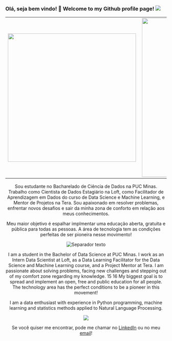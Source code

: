 ### Olá, seja bem vindo! 👋 Welcome to my Github profile page! ![](https://komarev.com/ghpvc/?username=m-oxu&color=blue&style=flat)

<center>
<center>
<center>
<table>
    <tr>
      <td><img width="400px" align="left" src="https://github-readme-stats.vercel.app/api/top-langs/?username=m-oxu&hide=html&layout=compact&theme=vue" />  
      <td><img width="495px" align="left" src="https://github-readme-stats.vercel.app/api?username=m-oxu&theme=vue"/>  
         </tr>   
</table>
</center> 
  
Sou estudante no Bacharelado de Ciência de Dados na PUC Minas. Trabalho como Cientista de Dados Estagiário na Loft, como Facilitador de Aprendizagem em Dados do curso de Data Science e Machine Learning, e Mentor de Projetos na Tera. Sou apaixonado em resolver problemas, enfrentar novos desafios e sair da minha zona de conforto em relação aos meus conhecimentos.  
  
Meu maior objetivo é espalhar implmentar uma educação aberta, gratuita e pública para todas as pessoas. A área de tecnologia tem as condições perfeitas de ser pioneira nesse movimento!
  

![Separador texto](https://user-images.githubusercontent.com/72058182/107102154-54f7ac00-67f8-11eb-95c1-870789e241c8.gif)
  
  
I am a student in the Bachelor of Data Science at PUC Minas. I work as an Intern Data Scientist at Loft, as a Data Learning Facilitator for the Data Science and Machine Learning course, and a Project Mentor at Tera. I am passionate about solving problems, facing new challenges and stepping out of my comfort zone regarding my knowledge. 15 16 My biggest goal is to spread and implement an open, free and public education for all people. The technology area has the perfect conditions to be a pioneer in this movement!
    
I am a data enthusiast with experience in Python programming, machine learning and statistics methods applied to Natural Language Processing.
  
<p align="center">
<img src="https://media.baamboozle.com/uploads/images/105260/1620796254_227962_gif-url.gif">
</p>
  
Se você quiser me encontrar, pode me chamar no [LinkedIn](https://www.linkedin.com/in/dairenkonmajime/) ou no meu [email](mailto:dairenkonmajime@gmail.com)!
